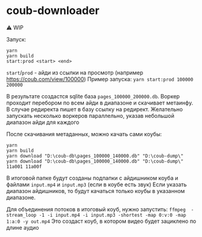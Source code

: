 # coub-downloader
⚠️ WIP

Запуск:
```
yarn
yarn build
start:prod <start> <end>
```
`start`/`prod` - айди из ссылки на просмотр (например https://coub.com/view/100000)
Пример запуска: `yarn start:prod 100000 200000`

В результате создастся sqlite база `pages_100000_200000.db`. Воркер проходит перебором по всем айди в диапазоне и скачивает метаинфу.
В случае редиректа пишет в базу ссылку на редирект.
Желательно запускать несколько воркеров параллельно, указав небольшой диапазон айди для каждого

После скачивания метаданных, можно качать сами коубы:
```
yarn
yarn build
yarn download "D:\coub-db\pages_100000_140000.db" "D:\coub-dump\"
yarn download "D:\coub-db\pages_100000_140000.db" "D:\coub-dump\" 11a001 11a00f
```
В итоговой папке будут созданы подпапки с айдишником коуба и файлами `input.mp4` и `input.mp3` (если в коубе есть звук)
Если указать диапазон айдишников, то будут качаться только коубы в указанном диапазоне.

Для объединения потоков в итоговый коуб, нужно запустить:
`ffmpeg  -stream_loop -1 -i input.mp4 -i input.mp3 -shortest -map 0:v:0 -map 1:a:0 -y out.mp4`
Это создаст коуб, в котором видео будет зациклено по длине аудио
